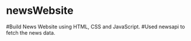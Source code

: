 # newsWebsite

#Build News Website using HTML, CSS and JavaScript.
#Used newsapi to fetch the news data.
